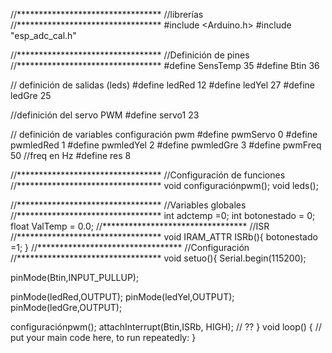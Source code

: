 
//*********************************
//librerías
//*********************************
#include <Arduino.h>
#include "esp_adc_cal.h"

//*********************************
//Definición de pines 
//*********************************
#define SensTemp 35
#define Btin  36

// definición de salidas (leds) 
#define ledRed 12
#define ledYel 27
#define ledGre 25

//definición del servo PWM
#define servo1  23

// definición de variables configuración pwm 
#define pwmServo 0
#define pwmledRed 1
#define pwmledYel 2
#define pwmledGre  3
#define pwmFreq 50  //freq en Hz 
#define res 8

//*********************************
//Configuración de funciones
//*********************************
void configuraciónpwm();
void leds(); 

//*********************************
//Variables globales 
//*********************************
int adctemp =0; 
int botonestado = 0;
float ValTemp = 0.0; 
//*********************************
//ISR
//*********************************
void IRAM_ATTR ISRb(){
  botonestado =1; 
}
//*********************************
//Configuración 
//*********************************
void setuo(){
  Serial.begin(115200);

  pinMode(Btin,INPUT_PULLUP);

  pinMode(ledRed,OUTPUT);
  pinMode(ledYel,OUTPUT);
  pinMode(ledGre,OUTPUT);

  configuraciónpwm();
  attachInterrupt(Btin,ISRb, HIGH); // ?? 
}
void loop() {
  // put your main code here, to run repeatedly:
}